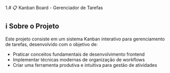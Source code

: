1.# 📋 Kanban Board - Gerenciador de Tarefas

## ℹ️ Sobre o Projeto

Este projeto consiste em um sistema Kanban interativo para gerenciamento de tarefas, desenvolvido com o objetivo de:

- Praticar conceitos fundamentais de desenvolvimento frontend
- Implementar técnicas modernas de organização de workflows
- Criar uma ferramenta produtiva e intuitiva para gestão de atividades

